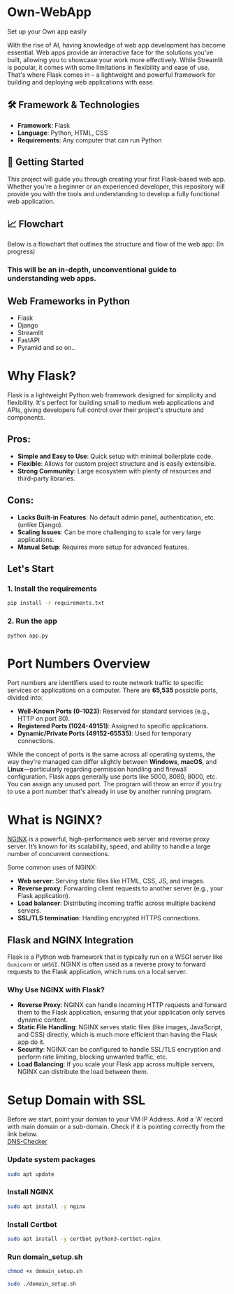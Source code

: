 # Own-WebApp
Set up your Own app easily

With the rise of AI, having knowledge of web app development has become essential. Web apps provide an interactive face for the solutions you've built, allowing you to showcase your work more effectively. While Streamlit is popular, it comes with some limitations in flexibility and ease of use. That's where Flask comes in – a lightweight and powerful framework for building and deploying web applications with ease.

## 🛠️ Framework & Technologies

- **Framework**: Flask
- **Language**: Python, HTML, CSS
- **Requirements**: Any computer that can run Python

## 🚀 Getting Started

This project will guide you through creating your first Flask-based web app. Whether you're a beginner or an experienced developer, this repository will provide you with the tools and understanding to develop a fully functional web application.

## 📈 Flowchart

Below is a flowchart that outlines the structure and flow of the web app:
(In progress) 

### This will be an in-depth, unconventional guide to understanding web apps.

## Web Frameworks in Python
- Flask
- Django
- Streamlit
- FastAPI
- Pyramid and so on..

# Why Flask?

Flask is a lightweight Python web framework designed for simplicity and flexibility. It's perfect for building small to medium web applications and APIs, giving developers full control over their project's structure and components.

## Pros:
- **Simple and Easy to Use**: Quick setup with minimal boilerplate code.
- **Flexible**: Allows for custom project structure and is easily extensible.
- **Strong Community**: Large ecosystem with plenty of resources and third-party libraries.

## Cons:
- **Lacks Built-in Features**: No default admin panel, authentication, etc. (unlike Django).
- **Scaling Issues**: Can be more challenging to scale for very large applications.
- **Manual Setup**: Requires more setup for advanced features.

## Let's Start
### 1. Install the requirements
```bash
pip install -r requirements.txt
```

### 2. Run the app
```bash
python app.py
```


# Port Numbers Overview

Port numbers are identifiers used to route network traffic to specific services or applications on a computer. There are **65,535** possible ports, divided into:

- **Well-Known Ports (0-1023)**: Reserved for standard services (e.g., HTTP on port 80).
- **Registered Ports (1024-49151)**: Assigned to specific applications.
- **Dynamic/Private Ports (49152-65535)**: Used for temporary connections.

While the concept of ports is the same across all operating systems, the way they're managed can differ slightly between **Windows**, **macOS**, and **Linux**—particularly regarding permission handling and firewall configuration. Flask apps generally use ports like 5000, 8080, 8000, etc. You can assign any unused port. The program will throw an error if you try to use a port number that's already in use by another running program.

# What is NGINX?

[NGINX](https://www.nginx.com/) is a powerful, high-performance web server and reverse proxy server. It’s known for its scalability, speed, and ability to handle a large number of concurrent connections. 

Some common uses of NGINX:
- **Web server**: Serving static files like HTML, CSS, JS, and images.
- **Reverse proxy**: Forwarding client requests to another server (e.g., your Flask application).
- **Load balancer**: Distributing incoming traffic across multiple backend servers.
- **SSL/TLS termination**: Handling encrypted HTTPS connections.

## Flask and NGINX Integration

Flask is a Python web framework that is typically run on a WSGI server like `Gunicorn` or `uWSGI`. NGINX is often used as a reverse proxy to forward requests to the Flask application, which runs on a local server.

### Why Use NGINX with Flask?

- **Reverse Proxy**: NGINX can handle incoming HTTP requests and forward them to the Flask application, ensuring that your application only serves dynamic content.
- **Static File Handling**: NGINX serves static files (like images, JavaScript, and CSS) directly, which is much more efficient than having the Flask app do it.
- **Security**: NGINX can be configured to handle SSL/TLS encryption and perform rate limiting, blocking unwanted traffic, etc.
- **Load Balancing**: If you scale your Flask app across multiple servers, NGINX can distribute the load between them.


# Setup Domain with SSL
Before we start, point your domian to your VM IP Address. Add a 'A' record with main domain or a sub-domain.
Check if it is pointing correctly from the link below.<br>
[DNS-Checker](https://dnschecker.org/)

### Update system packages
```bash
sudo apt update
```
### Install NGINX
```bash
sudo apt install -y nginx
```

### Install Certbot
```bash
sudo apt install -y certbot python3-certbot-nginx
```

### Run domain_setup.sh
```bash
chmod +x domain_setup.sh
```
```bash
sudo ./domain_setup.sh
```
